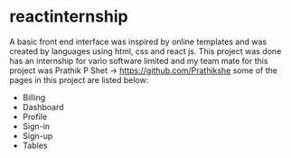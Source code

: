 # reactinternship
A basic front end interface was inspired by online templates and was created by languages using html, css and react js.
This project was done has an internship for vario software limited and my team mate for this project was Prathik P Shet -> https://github.com/Prathikshe
some of the pages in this project are listed below:
* Billing
* Dashboard
* Profile
* Sign-in
* Sign-up
* Tables

